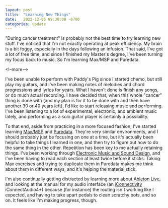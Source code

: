 ```yaml
---
layout: post
title:  "Learning New Things"
date:   2022-12-06 09:30:00 -0700
categories: update
---
```

"During cancer treatment" is probably not the best time to try learning new stuff. I've noticed that I'm not exactly operating
at peak efficiency. My brain is a bit foggy, especially in the days following an infusion. That said, I've got a lot of free
time, and since I finished my Master's degree, I've been turning my focus back to music. So I'm learning Max/MSP and Puredata.

<!–more–>

I've been unable to perform with Paddy's Pig since I started chemo, but still play my guitars, and I've been making notes of
melodies and chord progressions and lyrics for years. What I haven't done is finish any songs, or do much actual recording. I
have decided that, when this whole "cancer" thing is done with (and my plan is for it to be done with and then have another 30
or 40 years left), I'd like to start releasing music and performing. I've been listening to a lot of experimental, electronic,
and ambient music lately, and performing as a solo guitar player is certainly a possibility.

To that end, aside from practicing in a more focused fashion, I've started learning [Max/MSP](https://cycling74.com/products/max)
and [Puredata](https://www.puredata.info). They're very similar environments, and I should probably just be focusing on one at a
time, but it's actually been helpful to take things I learned in one, and then try to figure out how to do the same thing in the
other. Repetition has been key to me actually retaining things. I've been working through [Electronic Music and Sound Design](https://www.contemponet.com/shop/electronic-music-and-sound-design-1-max-8/), and I've been having to read each section
at least twice before it sticks. Taking Max exercises and trying to duplicate them in Puredata makes me think about them in
different ways, and it's helping the material stick.

I'm also continually getting distracted by learning more about [Ableton Live](https://www.ableton.com), and looking at the manual
for my audio interface (an [iConnectivity](https://www.iconnectivity.com) iConnectAudio4+) because (for instance) the routing isn't
working like I expected, and having to take apart pedals to clean scratchy pots, and so on. It feels like I'm making progress,
though.  
